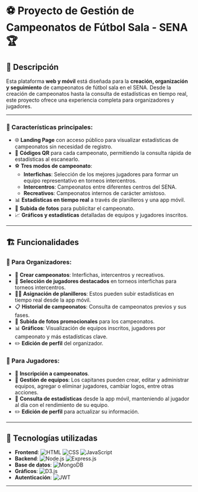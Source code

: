 <h1>⚽ Proyecto de Gestión de Campeonatos de Fútbol Sala - SENA 🏆</h1>

<h2>📝 Descripción</h2>
<p>Esta plataforma <strong>web y móvil</strong> está diseñada para la <strong>creación, organización y seguimiento</strong> de campeonatos de fútbol sala en el SENA. Desde la creación de campeonatos hasta la consulta de estadísticas en tiempo real, este proyecto ofrece una experiencia completa para organizadores y jugadores.</p>

<hr>

<h3>🌟 Características principales:</h3>
<ul>
  <li>🌐 <strong>Landing Page</strong> con acceso público para visualizar estadísticas de campeonatos sin necesidad de registro.</li>
  <li>📱 <strong>Códigos QR</strong> para cada campeonato, permitiendo la consulta rápida de estadísticas al escanearlo.</li>
  <li>⚽ <strong>Tres modos de campeonato</strong>:
    <ul>
      <li><strong>Interfichas</strong>: Selección de los mejores jugadores para formar un equipo representativo en torneos intercentros.</li>
      <li><strong>Intercentros</strong>: Campeonatos entre diferentes centros del SENA.</li>
      <li><strong>Recreativos</strong>: Campeonatos internos de carácter amistoso.</li>
    </ul>
  </li>
  <li>📊 <strong>Estadísticas en tiempo real</strong> a través de planilleros y una app móvil.</li>
  <li>📸 <strong>Subida de fotos</strong> para publicitar el campeonato.</li>
  <li>📈 <strong>Gráficos y estadísticas</strong> detalladas de equipos y jugadores inscritos.</li>
</ul>

<hr>

<h2>🏗️ Funcionalidades</h2>

<h3>👥 Para Organizadores:</h3>
<ul>
  <li>🔧 <strong>Crear campeonatos</strong>: Interfichas, intercentros y recreativos.</li>
  <li>🏅 <strong>Selección de jugadores destacados</strong> en torneos interfichas para torneos intercentros.</li>
  <li>🧑‍💻 <strong>Asignación de planilleros</strong>: Estos pueden subir estadísticas en tiempo real desde la app móvil.</li>
  <li>📋 <strong>Historial de campeonatos</strong>: Consulta de campeonatos previos y sus fases.</li>
  <li>📸 <strong>Subida de fotos promocionales</strong> para los campeonatos.</li>
  <li>📊 <strong>Gráficos</strong>: Visualización de equipos inscritos, jugadores por campeonato y más estadísticas clave.</li>
  <li>✏️ <strong>Edición de perfil</strong> del organizador.</li>
</ul>

<h3>🏃 Para Jugadores:</h3>
<ul>
  <li>📝 <strong>Inscripción a campeonatos</strong>.</li>
  <li>🧢 <strong>Gestión de equipos</strong>: Los capitanes pueden crear, editar y administrar equipos, agregar o eliminar jugadores, cambiar logos, entre otras acciones.</li>
  <li>📱 <strong>Consulta de estadísticas</strong> desde la app móvil, manteniendo al jugador al día con el rendimiento de su equipo.</li>
  <li>✏️ <strong>Edición de perfil</strong> para actualizar su información.</li>
</ul>

<hr>

<h2>🚀 Tecnologías utilizadas</h2>
<ul>
  <li><strong>Frontend</strong>: 
    <img src="https://img.shields.io/badge/HTML-E34F26?style=flat-square&logo=html5&logoColor=white" alt="HTML" />
    <img src="https://img.shields.io/badge/CSS-1572B6?style=flat-square&logo=css3&logoColor=white" alt="CSS" />
    <img src="https://img.shields.io/badge/JavaScript-F7DF1E?style=flat-square&logo=javascript&logoColor=black" alt="JavaScript" />
  </li>
  <li><strong>Backend</strong>: 
    <img src="https://img.shields.io/badge/Node.js-339933?style=flat-square&logo=node.js&logoColor=white" alt="Node.js" />
    <img src="https://img.shields.io/badge/Express.js-000000?style=flat-square&logo=express&logoColor=white" alt="Express.js" />
  </li>
  <li><strong>Base de datos</strong>: 
    <img src="https://img.shields.io/badge/MongoDB-47A248?style=flat-square&logo=mongodb&logoColor=white" alt="MongoDB" />
  </li>
  <li><strong>Gráficos</strong>: 
    <img src="https://img.shields.io/badge/D3.js-F9A03C?style=flat-square&logo=d3.js&logoColor=white" alt="D3.js" />
  </li>
  <li><strong>Autenticación</strong>: 
    <img src="https://img.shields.io/badge/JWT-000000?style=flat-square&logo=json-web-tokens&logoColor=white" alt="JWT" />
  </li>
</ul>

<hr>

